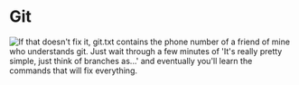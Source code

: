 # Git
[xkcd]: https://imgs.xkcd.com/comics/git.png  "Git"
![If that doesn't fix it, git.txt contains the phone number of a friend of mine who understands git. Just wait through a few minutes of 'It's really pretty simple, just think of branches as...' and eventually you'll learn the commands that will fix everything.][xkcd]

